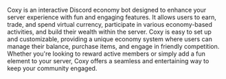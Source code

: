 Coxy is an interactive Discord economy bot designed to enhance your server experience with fun and engaging features. It allows users to earn, trade, and spend virtual currency, participate in various economy-based activities, and build their wealth within the server. Coxy is easy to set up and customizable, providing a unique economy system where users can manage their balance, purchase items, and engage in friendly competition. Whether you're looking to reward active members or simply add a fun element to your server, Coxy offers a seamless and entertaining way to keep your community engaged.
